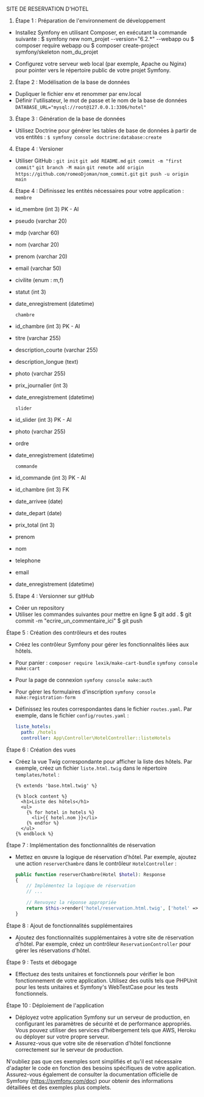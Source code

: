 
SITE DE RESERVATION D'HOTEL

1. Étape 1 : Préparation de l'environnement de développement
- Installez Symfony en utilisant Composer, en exécutant la commande suivante :
    $ symfony new nom_projet --version="6.2.*" --webapp
        ou
    $ composer require webapp
        ou
    $ composer create-project symfony/skeleton nom_du_projet
  
- Configurez votre serveur web local (par exemple, Apache ou Nginx) pour pointer vers le répertoire public de votre projet Symfony.

2. Étape 2 : Modélisation de la base de données
- Dupliquer le fichier env et renommer par env.local     
- Définir l'utilisateur, le mot de passe et le nom de la base de données
    `DATABASE_URL="mysql://root@127.0.0.1:3306/hotel"`

3. Étape 3 : Génération de la base de données
- Utilisez Doctrine pour générer les tables de base de données à partir de vos entités :
    `$ symfony console doctrine:database:create`

4. Etape 4 : Versioner
- Utiliser GitHub : 
    ``git init``
    ``git add README.md``
    ``git commit -m "first commit"``
    ``git branch -M main``
    ``git remote add origin https://github.com/romeoDjoman/nom_commit.git``
    ``git push -u origin main``

4. Etape 4 : 
Définissez les entités nécessaires pour votre application :
    `membre`
- id_membre (int 3) PK - AI
- pseudo (varchar 20)
- mdp (varchar 60)
- nom (varchar 20)
- prenom (varchar 20)
- email (varchar 50)
- civilite (enum : m,f)
- statut (int 3)
- date_enregistrement (datetime)

    `chambre`
- id_chambre (int 3) PK - AI
- titre (varchar 255) 
- description_courte (varchar 255)
- description_longue (text)
- photo (varchar 255)
- prix_journalier (int 3)
- date_enregistrement (datetime)

    `slider`
- id_slider (int 3) PK - AI
- photo (varchar 255) 
- ordre
- date_enregistrement (datetime)

    `commande`
- id_commande (int 3) PK - AI
- id_chambre (int 3) FK
- date_arrivee (date)
- date_depart (date)
- prix_total (int 3)
- prenom
- nom
- telephone
- email
- date_enregistrement (datetime)

5. Etape 4 : Versionner sur gitHub
- Créer un repository
- Utiliser les commandes suivantes pour mettre en ligne 
    $ git add . 
    $ git commit -m "ecrire_un_commentaire_ici"
    $ git push 

Étape 5 : Création des contrôleurs et des routes
- Créez les contrôleur Symfony pour gérer les fonctionnalités liées aux hôtels. 
- Pour panier : 
    ``composer require lexik/make-cart-bundle``
    ``symfony console make:cart``
- Pour la page de connexion 
    ``symfony console make:auth``
- Pour gérer les formulaires d'inscription
    ``symfony console make:registration-form``


- Définissez les routes correspondantes dans le fichier `routes.yaml`. Par exemple, dans le fichier `config/routes.yaml` :
  ```yaml
  liste_hotels:
    path: /hotels
    controller: App\Controller\HotelController::listeHotels
  ```

Étape 6 : Création des vues
- Créez la vue Twig correspondante pour afficher la liste des hôtels. Par exemple, créez un fichier `liste.html.twig` dans le répertoire `templates/hotel` :
  ```twig
  {% extends 'base.html.twig' %}

  {% block content %}
    <h1>Liste des hôtels</h1>
    <ul>
      {% for hotel in hotels %}
        <li>{{ hotel.nom }}</li>
      {% endfor %}
    </ul>
  {% endblock %}
  ```

Étape 7 : Implémentation des fonctionnalités de réservation
- Mettez en œuvre la logique de réservation d'hôtel. Par exemple, ajoutez une action `reserverChambre` dans le contrôleur `HotelController` :
  ```php
  public function reserverChambre(Hotel $hotel): Response
  {
      // Implémentez la logique de réservation
      // ...

      // Renvoyez la réponse appropriée
      return $this->render('hotel/reservation.html.twig', ['hotel' => $hotel]);
  }
  ```

Étape 8 : Ajout de fonctionnalités supplémentaires
- Ajoutez des fonctionnalités supplémentaires à votre site de réservation d'hôtel. Par exemple, créez un contrôleur `ReservationController` pour gérer les réservations d'hôtel.

Étape 9 : Tests et débogage
- Effectuez des tests unitaires et fonctionnels pour vérifier le bon fonctionnement de votre application. Utilisez des outils tels que PHPUnit pour les tests unitaires et Symfony's WebTestCase pour les tests fonctionnels.

Étape 10 : Déploiement de l'application
- Déployez votre application Symfony sur un serveur de production, en configurant les paramètres de sécurité et de performance appropriés. Vous pouvez utiliser des services d'hébergement tels que AWS, Heroku ou déployer sur votre propre serveur.
- Assurez-vous que votre site de réservation d'hôtel fonctionne correctement sur le serveur de production.

N'oubliez pas que ces exemples sont simplifiés et qu'il est nécessaire d'adapter le code en fonction des besoins spécifiques de votre application. Assurez-vous également de consulter la documentation officielle de Symfony (https://symfony.com/doc) pour obtenir des informations détaillées et des exemples plus complets.